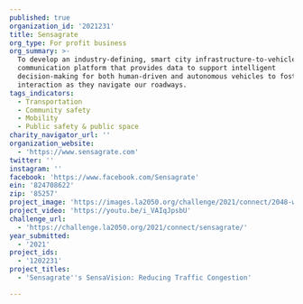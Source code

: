 ```yaml
---
published: true
organization_id: '2021231'
title: Sensagrate
org_type: For profit business
org_summary: >-
  To develop an industry-defining, smart city infrastructure-to-vehicle (I2V)
  communication platform that provides data to support intelligent
  decision-making for both human-driven and autonomous vehicles to foster safer
  interaction as they navigate our roadways.
tags_indicators:
  - Transportation
  - Community safety
  - Mobility
  - Public safety & public space
charity_navigator_url: ''
organization_website:
  - 'https://www.sensagrate.com'
twitter: ''
instagram: ''
facebook: 'https://www.facebook.com/Sensagrate'
ein: '824708622'
zip: '85257'
project_image: 'https://images.la2050.org/challenge/2021/connect/2048-wide/sensagrate.jpg'
project_video: 'https://youtu.be/i_VAIqJpsbU'
challenge_url:
  - 'https://challenge.la2050.org/2021/connect/sensagrate/'
year_submitted:
  - '2021'
project_ids:
  - '1202231'
project_titles:
  - 'Sensagrate''s SensaVision: Reducing Traffic Congestion'

---
```

